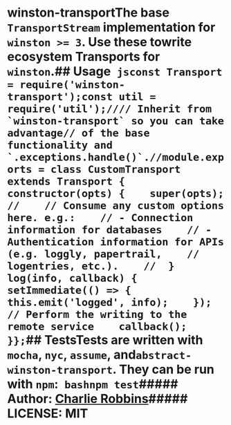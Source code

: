# winston-transportThe base `TransportStream` implementation for `winston >= 3`. Use these towrite ecosystem Transports for `winston`.## Usage``` jsconst Transport = require('winston-transport');const util = require('util');//// Inherit from `winston-transport` so you can take advantage// of the base functionality and `.exceptions.handle()`.//module.exports = class CustomTransport extends Transport {  constructor(opts) {    super(opts);    //    // Consume any custom options here. e.g.:    // - Connection information for databases    // - Authentication information for APIs (e.g. loggly, papertrail,    //   logentries, etc.).    //  }  log(info, callback) {    setImmediate(() => {      this.emit('logged', info);    });    // Perform the writing to the remote service    callback();  }};```## TestsTests are written with `mocha`, `nyc`, `assume`, and`abstract-winston-transport`. They can be run with `npm`:``` bashnpm test```##### Author: [Charlie Robbins](https://github.com/indexzero)##### LICENSE: MIT

